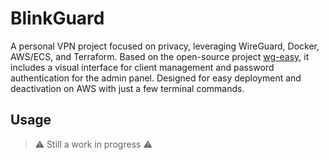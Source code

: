 # BlinkGuard

A personal VPN project focused on privacy, leveraging WireGuard, Docker, AWS/ECS, and Terraform. Based on the open-source project [wg-easy](https://github.com/wg-easy/wg-easy), it includes a visual interface for client management and password authentication for the admin panel. Designed for easy deployment and deactivation on AWS with just a few terminal commands.

## Usage

> ⚠️ Still a work in progress ⚠️
